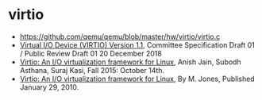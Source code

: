 # virtio

* https://github.com/qemu/qemu/blob/master/hw/virtio/virtio.c
* [Virtual I/O Device (VIRTIO) Version 1.1](https://docs.oasis-open.org/virtio/virtio/v1.1/csprd01/virtio-v1.1-csprd01.html),  Committee Specification Draft 01 / Public Review Draft 01 20 December 2018
* [Virtio: An I/O virtualization framework for Linux](https://www.cs.cmu.edu/~412/lectures/Virtio_2015-10-14.pdf), Anish Jain, Subodh Asthana, Suraj Kasi, Fall 2015: October 14th.
* [Virtio: An I/O virtualization framework for Linux](https://developer.ibm.com/technologies/linux/articles/l-virtio/), By M. Jones, Published January 29, 2010.
